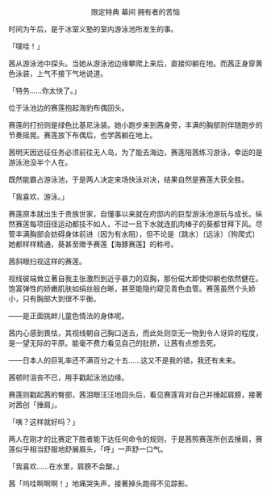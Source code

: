 <p align="center">限定特典 幕间 拥有者的苦恼</p>

时间为午后，是于冰室义塾的室内游泳池所发生的事。

「噗哇！」

茜从游泳池中探头。当她从游泳池边缘攀爬上来后，直接仰躺在地。而茜正身穿黄色泳装，上气不接下气地说道。

「特务……你太快了。」

位于泳池边的赛莲抱起海豹布偶回头。

赛莲的打扮则是绿色比基尼泳装。她小跑步来到茜身旁，丰满的胸部则伴随跑步的节奏摇晃。赛莲放下布偶后，也学茜躺在地上。

茜明天因远征任务必须前往无人岛，为了能去海边，赛莲陪茜练习游泳，幸运的是游泳池没半个人在。

既然能霸占游泳池，于是两人决定来场快泳对决，结果自然是赛莲大获全胜。

「我喜欢、游泳。」

赛莲原本就出生于贵族世家，自懂事以来就在府邸内的巨型游泳池游玩与成长。纵然赛莲每项田径运动都技不如人，不过一旦下水就连肌肉棒子的葵都甘拜下风。尽管丰满胸部会妨碍身体前进（因为有水阻），但不论是〔跳水〕〔远泳〕〔狗爬式〕她都样样精通，葵甚至赠予赛莲【海豚赛莲】的称号。

茜斜眼扫视这样的赛莲。

视线彼端耸立著自我主张激烈到近乎暴力的双胸，那份偌大即使仰躺也依然健在。饱富弹性的娇嫩肌肤如绢丝般白晰，甚至能隐约窥见青色血管。赛莲虽然个头娇小，只有胸部大到很不平衡。

——是正面挑衅儿童色情法的身体呢。

茜内心感到畏怯，其视线朝自己胸口送去，而此处则空无一物到令人讶异的程度，是一望无际的平原。能毫不费力看见自己的肚脐，让茜有点想去死。

——日本人的巨乳率还不满百分之十五……这又不是我的错，我还有未来。

茜顿时沮丧不已，用手戳起泳池边缘。

赛莲则戳起茜的臀部，茜泪眼汪汪地回头后，看见赛莲背对自己并捶起肩膀，接著对茜创「捶肩」。

「咦？这样就好吗？」

两人在刚才的比赛定下胜者能下达任何命令的规则，于是茜照赛莲所创去捶肩，赛莲似乎相当舒服地舒展眉头，「呼」一声舒一口气。

「我喜欢……在水里，肩膀不会酸。」

茜「呜哇啊啊啊！」地痛哭失声，接著掉头跑得不见踪影。

